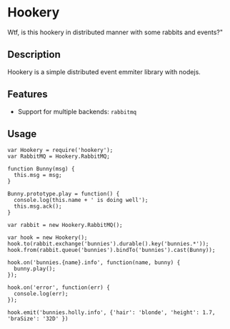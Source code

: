 # Hookery

Wtf, is this hookery in distributed manner with some rabbits and events?"

## Description

Hookery is a simple distributed event emmiter library with nodejs.

## Features

- Support for multiple backends: `rabbitmq`


## Usage

```
var Hookery = require('hookery');
var RabbitMQ = Hookery.RabbitMQ;

function Bunny(msg) {
  this.msg = msg;
}

Bunny.prototype.play = function() {
  console.log(this.name + ' is doing well');
  this.msg.ack();
}

var rabbit = new Hookery.RabbitMQ();

var hook = new Hookery();
hook.to(rabbit.exchange('bunnies').durable().key('bunnies.*'));
hook.from(rabbit.queue('bunnies').bindTo('bunnies').cast(Bunny));

hook.on('bunnies.{name}.info', function(name, bunny) {
  bunny.play();
});

hook.on('error', function(err) {
  console.log(err);
});

hook.emit('bunnies.holly.info', {'hair': 'blonde', 'height': 1.7, 'braSize': '32D' })
```
